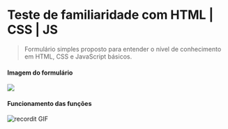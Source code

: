 # Teste de familiaridade com HTML | CSS | JS
>Formulário simples proposto para entender o nível de conhecimento em HTML, CSS e JavaScript básicos.

#### Imagem do formulário
![](https://i.imgur.com/M7H7mFN.jpg)

#### Funcionamento das funções
![recordit GIF](http://g.recordit.co/QtR0LDMLkm.gif)
